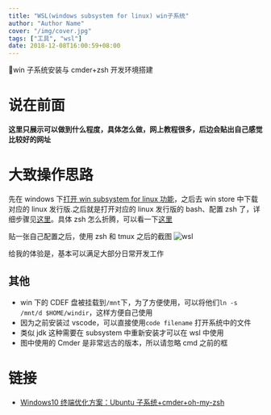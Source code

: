 ```yaml
---
title: "WSL(windows subsystem for linux) win子系统"
author: "Author Name"
cover: "/img/cover.jpg"
tags: ["工具", "wsl"]
date: 2018-12-08T16:00:59+08:00
---
```


win 子系统安装与 cmder+zsh 开发环境搭建

<!--more-->

# 说在前面

**这里只展示可以做到什么程度，具体怎么做，网上教程很多，后边会贴出自己感觉比较好的网址**

# 大致操作思路

先在 windows 下[打开 win subsystem for linux 功能](https://zhuanlan.zhihu.com/p/34133795)，之后去 win store 中下载对应的 linux 发行版.之后就是打开对应的 linux 发行版的 bash、配置 zsh 了，详细步骤见[这里](https://zhuanlan.zhihu.com/p/34152045)。具体 zsh 怎么折腾，可以看一下[这里](https://github.com/robbyrussell/oh-my-zsh/wiki)

贴一张自己配置之后，使用 zsh 和 tmux 之后的截图
![wsl](/media/img/wsl/wsl.png)

给我的体验是，基本可以满足大部分日常开发工作

## 其他

- win 下的 CDEF 盘被挂载到`/mnt`下，为了方便使用，可以将他们`ln -s /mnt/d $HOME/windir`，这样方便自己使用
- 因为之前安装过 vscode，可以直接使用`code filename` 打开系统中的文件
- 类似 jdk 这种需要在 subsystem 中重新安装才可以在 wsl 中使用
- 图中使用的 Cmder 是非常远古的版本，所以请忽略 cmd 之前的框

# 链接

- [Windows10 终端优化方案：Ubuntu 子系统+cmder+oh-my-zsh
  ](https://zhuanlan.zhihu.com/p/34152045)
